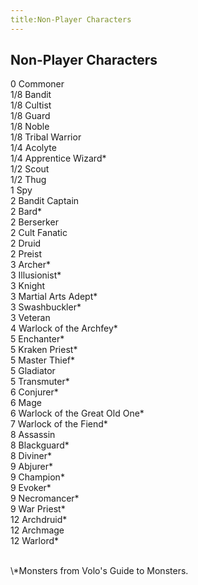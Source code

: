 ```yaml
---
title:Non-Player Characters
---
```


## Non-Player Characters

0 Commoner<br/>
1/8 Bandit<br/>
1/8 Cultist<br/>
1/8 Guard<br/>
1/8 Noble<br/>
1/8 Tribal Warrior<br/>
1/4 Acolyte<br/>
1/4 Apprentice Wizard\*<br/>
1/2 Scout<br/>
1/2 Thug<br/>
1 Spy<br/>
2 Bandit Captain<br/>
2 Bard\*<br/>
2 Berserker<br/>
2 Cult Fanatic<br/>
2 Druid<br/>
2 Preist<br/>
3 Archer\*<br/>
3 Illusionist\*<br/>
3 Knight<br/>
3 Martial Arts Adept\*<br/>
3 Swashbuckler\*<br/>
3 Veteran<br/>
4 Warlock of the Archfey\*<br/>
5 Enchanter\*<br/>
5 Kraken Priest\*<br/> 
5 Master Thief\*<br/>
5 Gladiator<br/>
5 Transmuter\*<br/>
6 Conjurer\*<br/>
6 Mage<br/>
6 Warlock of the Great Old One\*<br/>
7 Warlock of the Fiend\*<br/>
8 Assassin<br/>
8 Blackguard\*<br/>
8 Diviner\*<br/>
9 Abjurer\*<br/>
9 Champion\*<br/>
9 Evoker\*<br/>
9 Necromancer\*<br/>
9 War Priest\*<br/>
12 Archdruid\*<br/>
12 Archmage<br/>
12 Warlord\*<br/>

<br/>
\*Monsters from Volo's Guide to Monsters.
